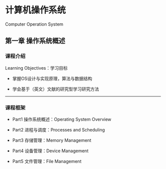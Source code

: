 # 计算机操作系统

Computer Operation System

## 第一章 操作系统概述

### 课程介绍

Learning Objectives：学习目标

- 掌握OS设计与实现原理，算法与数据结构

- 学会基于（英文）文献的研究型学习研究方法

---

### 课程框架

- Part1 操作系统概述：Operating System Overview

- Part2 进程与调度：Processes and Scheduling

- Part3 存储管理：Memory Management

- Part4 设备管理：Device Management

- Part5 文件管理：File Management
